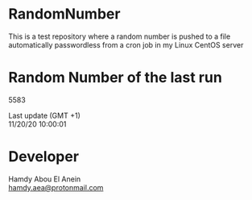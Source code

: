 # RandomNumber    
This is a test repository where a random number is pushed to a file automatically passwordless from a cron job in my Linux CentOS server    
# Random Number of the last run   
5583
      
Last update (GMT +1)    
11/20/20 10:00:01
# Developer    
Hamdy Abou El Anein   
hamdy.aea@protonmail.com
